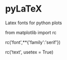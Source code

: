 # pyLaTeX
Latex fonts for python plots

from matplotlib import rc

rc('font',**{'family':'serif'})

rc('text', usetex = True)
